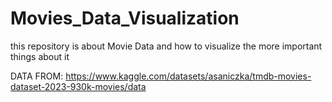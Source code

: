 # Movies_Data_Visualization
 this repository is about Movie Data and how to visualize the more important things about it
 
DATA FROM: https://www.kaggle.com/datasets/asaniczka/tmdb-movies-dataset-2023-930k-movies/data

